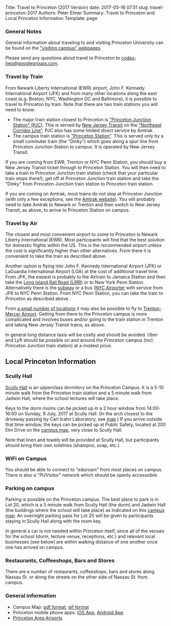 Title: Travel to Princeton (2017 Version)
date: 2017-05-16 07:51
slug: travel-princeton-2017
Authors: Peter Elmer
Summary: Travel to Princeton and Local Princeton Information
Template: page

### General Notes

General information about traveling to and visiting Princeton University can be found on the ["visiting campus" webpages](http://www.princeton.edu/main/visiting/). 

Please send any questions about travel to Princeton to [codas-hep@googlegroups.com](codas-hep@googlegroups.com).


### Travel by Train

From Newark Liberty International (EWR) airport, John F. Kennedy International Airport (JFK) and from many other locations along the east coast (e.g. Boston, NYC, Washington DC and Baltimore), it is possible to travel to Princeton by train. 
Note that there are two train stations you will need to know:

  * The major train station closest to Princeton is ["Princeton Junction Station" (PJC)](https://en.wikipedia.org/wiki/Princeton_Junction_station). This is served by [New Jersey Transit](http://www.njtransit.com) on the ["Northeast Corridor Line"](https://en.wikipedia.org/wiki/Northeast_Corridor_Line). PJC also has some limited direct service by Amtrak.
  * The campus train station is ["Princeton Station"](https://en.wikipedia.org/wiki/Princeton_station_(NJ_Transit)). This is served only by a small commuter train (the "Dinky") which goes along a spur line from Princeton Junction Station to campus. It is operated by New Jersey Transit.

If you are coming from EWR, Trenton or NYC Penn Station, you should buy a New Jersey Transit ticket through to Princeton Station. You will then need to take a train to Princeton Junction train station (check that your particular train stops there!), get off at Princeton Junction train station and take the "Dinky" from Princeton Junction train station to Princeton train station.

If you are coming on Amtrak, most trains do not stop at Princeton Junction (with only a few exceptions, see the [Amtrak website](http://amtrak.com)). You will probably need to take Amtrak to Newark or Trenton and then switch to New Jersey Transit, as above, to arrive to Princeton Station on campus.

### Travel by Air

The closest and most convenient airport to come to Princeton is Newark Liberty International (EWR). Most participants will find that the best solution for domestic flights within the US. This is the recommended airport unless the cost is significantly higher than other alternatives. From there it is convenient to take the train as described above. 

Another option is flying into John F. Kennedy International Airport (JFK) or LaGuardia International Airport (LGA) at the cost of additional travel time. From JFK, the easiest is probably to the Airtrain to Jamaica Station and then take the [Long Island Rail Road (LIRR)](https://www.google.nl/url?sa=t&rct=j&q=&esrc=s&source=web&cd=1&cad=rja&uact=8&ved=0ahUKEwjp7enVi8LUAhVJbVAKHQzpBukQFggmMAA&url=http%3A%2F%2Fwww.mta.info%2Flirr&usg=AFQjCNFkOvv1hHfiREn_00NkjelXSbfiYQ) or to New York Penn Station. Alternatively there is the [subway](http://www.nysubway.com/airport/jfk.html) or a bus ([NYC Airporter](https://www.nycairporter.com) with service from JFK to NYC Penn Station. From NYC Penn Station, you can take the train to Princeton as described above.

From [a small number of locations](http://www.mercercounty.org/departments/transportation-and-infrastructure/trenton-mercer-airport/airlines) it may also be possible to fly to [Trenton-Mercer Airport](http://www.mercercounty.org/departments/transportation-and-infrastructure/trenton-mercer-airport). Getting from there to the Princeton campus is more complicated and involves buses and/or going to the train station in Trenton and taking New Jersey Transit trains, as above.

In general long distance taxis will be costly and should be avoided. Uber and Lyft should be possible on and around the Princeton campus (incl. Princeton Junction train station) at a modest price.

## Local Princeton Information

### Scully Hall

[Scully Hall](https://hres.princeton.edu/undergraduates/explore/upperclass-dormitories/scully-hall) is an upperclass dormitory on the Princeton Campus. It is a 5-10 minute walk from the Princeton train station and a 5 minute walk from Jadwin Hall, where the school lectures will take place.

Keys to the dorm rooms can be picked up in a 2 hour window from 14:00-16:00 on Sunday, 9 July, 2017 at Scully Hall. (In the arch closest to the driveway passing by Carl Icahn Laboratory, see [map](/images/Princeton-University-Map-CoDaS-HEP-2017.gif).) If you arrive outside that time window, the keys can be picked up at Public Safety, located at 200 Elm Drive on the [campus map](/images/Princeton-University-Map-CoDaS-HEP-2017.gif), very close to Scully Hall.

Note that linen and towels will be provided at Scully Hall, but participants should bring their own toiletries (shampoo, soap, etc.).

### WiFi on Campus

You should be able to connect to "eduroam" from most places on campus. There
is also a "PUVisitor" network which should be openly accesssible.

### Parking on campus

Parking is possible on the Princeton campus. The best place to park is in Lot 20, which is a 5 minute walk from Scully Hall (the dorm) and Jadwin Hall (the buildings where the school will take place) as indicated on this [campus map](/images/Princeton-University-Map-CoDaS-HEP-2017.gif). An overnight parking pass for Lot 20 will be given to participants staying in Scully Hall along with the room key.

In general a car is not needed within Princeton itself, since all of the venues for the school (dorm, lecture venue, receptions, etc.) and relevant local businesses (see below) are within walking distance of one another once one has arrived on campus.

### Restaurants, Coffeeshops, Bars and Stores

There are a number of restaurants, coffeeshops, bars and stores along Nassau
St. or along the streets on the other side of Nassau St. from campus.

### General information

  * Campus Map: [pdf format](http://www.princeton.edu/main/visiting/aroundcampus/maps/princeton_map.pdf), [gif format](/images/Princeton-University-Map-CoDaS-HEP-2017.gif)
  * Princeton mobile phone apps: [iOS App](https://itunes.apple.com/us/app/princeton-mobile/id388821195?mt=8), [Android App](https://play.google.com/store/apps/details?id=edu.princeton.mobile&hl=en)
  * [Princeton Area Airports](https://www.princeton.edu/main/visiting/travel/airports/)

